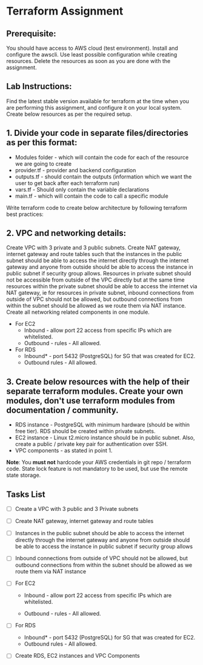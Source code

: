 # Terraform Assignment
## **Prerequisite**:

You should have access to AWS cloud (test environment). Install and configure the awscli. Use least possible configuration while creating resources. Delete the resources as soon as you are done with the assignment.

## **Lab Instructions**: 

Find the latest stable version available for terraform at the time when you are performing this assignment, and configure it on your local system. Create below resources as per the required setup.

## 1. Divide your code in separate files/directories as per this format:

- Modules folder - which will contain the code for each of the resource we are going to create
- provider.tf - provider and backend configuration
- outputs.tf - should contain the outputs (information which we want the user to get back after each terraform run)
- vars.tf - Should only contain the variable declarations
- main.tf - which will contain the code to call a specific module


Write terraform code to create below architecture by following terraform best practices:

## 2. VPC and networking details: 

Create VPC with 3 private and 3 public subnets. Create NAT gateway, internet gateway and route tables such that the instances in the public subnet should be able to access the internet directly through the internet gateway and anyone from outside should be able to access the instance in public subnet if security group allows. Resources in private subnet should not be accessible from outside of the VPC directly but at the same time resources within the private subnet should be able to access the internet via NAT gateway, ie for resources in private subnet, inbound connections from outside of VPC should not be allowed, but outbound connections from within the subnet should be allowed as we route them via NAT instance. Create all networking related components in one module.
- For EC2 
    - Inbound - allow port 22 access from specific IPs which are whitelisted. 
    - Outbound - rules - All allowed.
- For RDS 
    - Inbound* - port 5432 (PostgreSQL) for SG that was created for EC2.
    - Outbound rules - All allowed.
		
		
## 3. Create below resources with the help of their separate terraform modules. Create your own modules, don't use terraform modules from documentation / community.

- RDS instance - PostgreSQL with minimum hardware (should be within free tier). RDS should be created within private subnets.
- EC2 instance - Linux t2.micro instance should be in public subnet. Also, create a public / private key pair for authentication over SSH.
-  VPC components - as stated in point 1.

**Note**: You **must not** hardcode your AWS credentials in git repo / terraform code. State lock feature is not mandatory to be used, but use the remote state storage.


## Tasks List

- [ ] Create a VPC with 3 public and 3 Private subnets

- [ ] Create NAT gateway, internet gateway and route tables

- [ ] Instances in the public subnet should be able to access the internet directly through the internet gateway and anyone from outside should be able to access the instance in public subnet if security group allows

- [ ] Inbound connections from outside of VPC should not be allowed, but outbound connections from within the subnet should be allowed as we route them via NAT instance

- [ ] For EC2

	* Inbound - allow port 22 access from specific IPs which are whitelisted.

	* Outbound - rules - All allowed.

- [ ] For RDS
	* Inbound* - port 5432 (PostgreSQL) for SG that was created for EC2.
	* Outbound rules - All allowed.

- [ ] Create RDS, EC2 instances and VPC Components